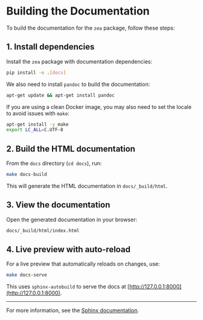 # Building the Documentation

To build the documentation for the `zea` package, follow these steps:

## 1. Install dependencies
Install the `zea` package with documentation dependencies:

```sh
pip install -e .[docs]
```

We also need to install `pandoc` to build the documentation:

```sh
apt-get update && apt-get install pandoc
```

If you are using a clean Docker image, you may also need to set the locale to avoid issues with `make`:

```sh
apt-get install -y make
export LC_ALL=C.UTF-8
```

## 2. Build the HTML documentation

From the `docs` directory (`cd docs`), run:

```sh
make docs-build
```

This will generate the HTML documentation in `docs/_build/html`.

## 3. View the documentation

Open the generated documentation in your browser:

```sh
docs/_build/html/index.html
```

## 4. Live preview with auto-reload

For a live preview that automatically reloads on changes, use:

```sh
make docs-serve
```

This uses `sphinx-autobuild` to serve the docs at [http://127.0.0.1:8000](http://127.0.0.1:8000).

---

For more information, see the [Sphinx documentation](https://www.sphinx-doc.org/).
